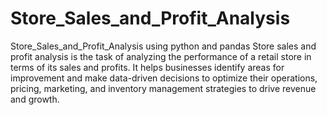 # Store_Sales_and_Profit_Analysis
Store_Sales_and_Profit_Analysis using python and pandas
Store sales and profit analysis is the task of analyzing the performance of a retail store in terms of its sales and profits. It helps businesses identify areas for improvement and make data-driven decisions to optimize their operations, pricing, marketing, and inventory management strategies to drive revenue and growth.
